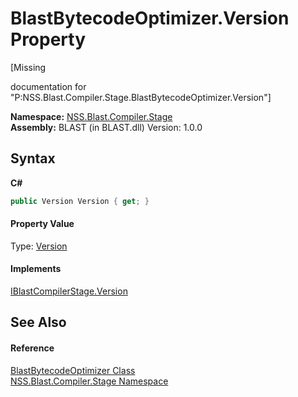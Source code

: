 # BlastBytecodeOptimizer.Version Property 
 

\[Missing <summary> documentation for "P:NSS.Blast.Compiler.Stage.BlastBytecodeOptimizer.Version"\]

**Namespace:**&nbsp;<a href="N_NSS_Blast_Compiler_Stage">NSS.Blast.Compiler.Stage</a><br />**Assembly:**&nbsp;BLAST (in BLAST.dll) Version: 1.0.0

## Syntax

**C#**<br />
``` C#
public Version Version { get; }
```


#### Property Value
Type: <a href="https://docs.microsoft.com/dotnet/api/system.version" target="_blank" rel="noopener noreferrer">Version</a>

#### Implements
<a href="P_NSS_Blast_IBlastCompilerStage_Version">IBlastCompilerStage.Version</a><br />

## See Also


#### Reference
<a href="T_NSS_Blast_Compiler_Stage_BlastBytecodeOptimizer">BlastBytecodeOptimizer Class</a><br /><a href="N_NSS_Blast_Compiler_Stage">NSS.Blast.Compiler.Stage Namespace</a><br />